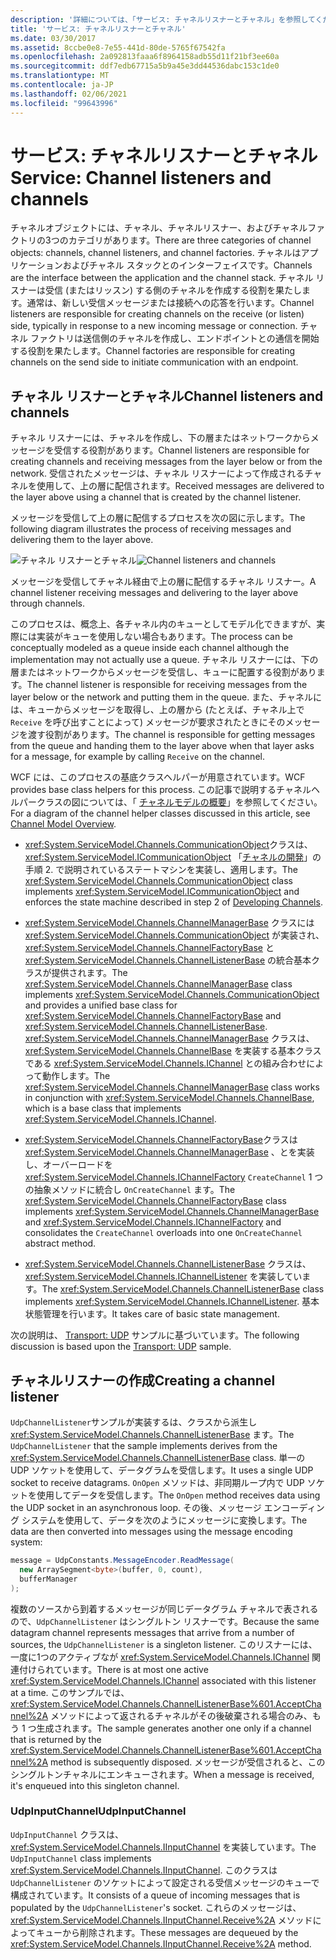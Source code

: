 ```yaml
---
description: '詳細については、「サービス: チャネルリスナーとチャネル」を参照してください。'
title: 'サービス: チャネルリスナーとチャネル'
ms.date: 03/30/2017
ms.assetid: 8ccbe0e8-7e55-441d-80de-5765f67542fa
ms.openlocfilehash: 2a092813faaa6f8964158adb55d11f21bf3ee60a
ms.sourcegitcommit: ddf7edb67715a5b9a45e3dd44536dabc153c1de0
ms.translationtype: MT
ms.contentlocale: ja-JP
ms.lasthandoff: 02/06/2021
ms.locfileid: "99643996"
---
```

# <a name="service-channel-listeners-and-channels"></a><span data-ttu-id="fdcd6-103">サービス: チャネルリスナーとチャネル</span><span class="sxs-lookup"><span data-stu-id="fdcd6-103">Service: Channel listeners and channels</span></span>

<span data-ttu-id="fdcd6-104">チャネルオブジェクトには、チャネル、チャネルリスナー、およびチャネルファクトリの3つのカテゴリがあります。</span><span class="sxs-lookup"><span data-stu-id="fdcd6-104">There are three categories of channel objects: channels, channel listeners, and channel factories.</span></span> <span data-ttu-id="fdcd6-105">チャネルはアプリケーションおよびチャネル スタックとのインターフェイスです。</span><span class="sxs-lookup"><span data-stu-id="fdcd6-105">Channels are the interface between the application and the channel stack.</span></span> <span data-ttu-id="fdcd6-106">チャネル リスナーは受信 (またはリッスン) する側のチャネルを作成する役割を果たします。通常は、新しい受信メッセージまたは接続への応答を行います。</span><span class="sxs-lookup"><span data-stu-id="fdcd6-106">Channel listeners are responsible for creating channels on the receive (or listen) side, typically in response to a new incoming message or connection.</span></span> <span data-ttu-id="fdcd6-107">チャネル ファクトリは送信側のチャネルを作成し、エンドポイントとの通信を開始する役割を果たします。</span><span class="sxs-lookup"><span data-stu-id="fdcd6-107">Channel factories are responsible for creating channels on the send side to initiate communication with an endpoint.</span></span>

## <a name="channel-listeners-and-channels"></a><span data-ttu-id="fdcd6-108">チャネル リスナーとチャネル</span><span class="sxs-lookup"><span data-stu-id="fdcd6-108">Channel listeners and channels</span></span>

<span data-ttu-id="fdcd6-109">チャネル リスナーには、チャネルを作成し、下の層またはネットワークからメッセージを受信する役割があります。</span><span class="sxs-lookup"><span data-stu-id="fdcd6-109">Channel listeners are responsible for creating channels and receiving messages from the layer below or from the network.</span></span> <span data-ttu-id="fdcd6-110">受信されたメッセージは、チャネル リスナーによって作成されるチャネルを使用して、上の層に配信されます。</span><span class="sxs-lookup"><span data-stu-id="fdcd6-110">Received messages are delivered to the layer above using a channel that is created by the channel listener.</span></span>

<span data-ttu-id="fdcd6-111">メッセージを受信して上の層に配信するプロセスを次の図に示します。</span><span class="sxs-lookup"><span data-stu-id="fdcd6-111">The following diagram illustrates the process of receiving messages and delivering them to the layer above.</span></span>

<span data-ttu-id="fdcd6-112">![チャネル リスナーとチャネル](./media/wcfc-wcfchannelsigure1highlevelc.gif "wcfc_WCFChannelsigure1HighLevelc")</span><span class="sxs-lookup"><span data-stu-id="fdcd6-112">![Channel listeners and channels](./media/wcfc-wcfchannelsigure1highlevelc.gif "wcfc_WCFChannelsigure1HighLevelc")</span></span>

<span data-ttu-id="fdcd6-113">メッセージを受信してチャネル経由で上の層に配信するチャネル リスナー。</span><span class="sxs-lookup"><span data-stu-id="fdcd6-113">A channel listener receiving messages and delivering to the layer above through channels.</span></span>

<span data-ttu-id="fdcd6-114">このプロセスは、概念上、各チャネル内のキューとしてモデル化できますが、実際には実装がキューを使用しない場合もあります。</span><span class="sxs-lookup"><span data-stu-id="fdcd6-114">The process can be conceptually modeled as a queue inside each channel although the implementation may not actually use a queue.</span></span> <span data-ttu-id="fdcd6-115">チャネル リスナーには、下の層またはネットワークからメッセージを受信し、キューに配置する役割があります。</span><span class="sxs-lookup"><span data-stu-id="fdcd6-115">The channel listener is responsible for receiving messages from the layer below or the network and putting them in the queue.</span></span> <span data-ttu-id="fdcd6-116">また、チャネルには、キューからメッセージを取得し、上の層から (たとえば、チャネル上で `Receive` を呼び出すことによって) メッセージが要求されたときにそのメッセージを渡す役割があります。</span><span class="sxs-lookup"><span data-stu-id="fdcd6-116">The channel is responsible for getting messages from the queue and handing them to the layer above when that layer asks for a message, for example by calling `Receive` on the channel.</span></span>

<span data-ttu-id="fdcd6-117">WCF には、このプロセスの基底クラスヘルパーが用意されています。</span><span class="sxs-lookup"><span data-stu-id="fdcd6-117">WCF provides base class helpers for this process.</span></span> <span data-ttu-id="fdcd6-118">この記事で説明するチャネルヘルパークラスの図については、「 [チャネルモデルの概要](channel-model-overview.md)」を参照してください。</span><span class="sxs-lookup"><span data-stu-id="fdcd6-118">For a diagram of the channel helper classes discussed in this article, see [Channel Model Overview](channel-model-overview.md).</span></span>

- <span data-ttu-id="fdcd6-119"><xref:System.ServiceModel.Channels.CommunicationObject>クラスは、 <xref:System.ServiceModel.ICommunicationObject> 「[チャネルの開発](developing-channels.md)」の手順 2. で説明されているステートマシンを実装し、適用します。</span><span class="sxs-lookup"><span data-stu-id="fdcd6-119">The <xref:System.ServiceModel.Channels.CommunicationObject> class implements <xref:System.ServiceModel.ICommunicationObject> and enforces the state machine described in step 2 of [Developing Channels](developing-channels.md).</span></span>

- <span data-ttu-id="fdcd6-120"><xref:System.ServiceModel.Channels.ChannelManagerBase> クラスには <xref:System.ServiceModel.Channels.CommunicationObject> が実装され、<xref:System.ServiceModel.Channels.ChannelFactoryBase> と <xref:System.ServiceModel.Channels.ChannelListenerBase> の統合基本クラスが提供されます。</span><span class="sxs-lookup"><span data-stu-id="fdcd6-120">The <xref:System.ServiceModel.Channels.ChannelManagerBase> class implements <xref:System.ServiceModel.Channels.CommunicationObject> and provides a unified base class for <xref:System.ServiceModel.Channels.ChannelFactoryBase> and <xref:System.ServiceModel.Channels.ChannelListenerBase>.</span></span> <span data-ttu-id="fdcd6-121"><xref:System.ServiceModel.Channels.ChannelManagerBase> クラスは、<xref:System.ServiceModel.Channels.ChannelBase> を実装する基本クラスである <xref:System.ServiceModel.Channels.IChannel> との組み合わせによって動作します。</span><span class="sxs-lookup"><span data-stu-id="fdcd6-121">The <xref:System.ServiceModel.Channels.ChannelManagerBase> class works in conjunction with <xref:System.ServiceModel.Channels.ChannelBase>, which is a base class that implements <xref:System.ServiceModel.Channels.IChannel>.</span></span>

- <span data-ttu-id="fdcd6-122"><xref:System.ServiceModel.Channels.ChannelFactoryBase>クラスは <xref:System.ServiceModel.Channels.ChannelManagerBase> 、とを実装し、オーバーロードを <xref:System.ServiceModel.Channels.IChannelFactory> `CreateChannel` 1 つの抽象メソッドに統合し `OnCreateChannel` ます。</span><span class="sxs-lookup"><span data-stu-id="fdcd6-122">The <xref:System.ServiceModel.Channels.ChannelFactoryBase> class implements <xref:System.ServiceModel.Channels.ChannelManagerBase> and <xref:System.ServiceModel.Channels.IChannelFactory> and consolidates the `CreateChannel` overloads into one `OnCreateChannel` abstract method.</span></span>

- <span data-ttu-id="fdcd6-123"><xref:System.ServiceModel.Channels.ChannelListenerBase> クラスは、<xref:System.ServiceModel.Channels.IChannelListener> を実装しています。</span><span class="sxs-lookup"><span data-stu-id="fdcd6-123">The <xref:System.ServiceModel.Channels.ChannelListenerBase> class implements <xref:System.ServiceModel.Channels.IChannelListener>.</span></span> <span data-ttu-id="fdcd6-124">基本状態管理を行います。</span><span class="sxs-lookup"><span data-stu-id="fdcd6-124">It takes care of basic state management.</span></span>

<span data-ttu-id="fdcd6-125">次の説明は、 [Transport: UDP](../samples/transport-udp.md) サンプルに基づいています。</span><span class="sxs-lookup"><span data-stu-id="fdcd6-125">The following discussion is based upon the [Transport: UDP](../samples/transport-udp.md) sample.</span></span>

## <a name="creating-a-channel-listener"></a><span data-ttu-id="fdcd6-126">チャネルリスナーの作成</span><span class="sxs-lookup"><span data-stu-id="fdcd6-126">Creating a channel listener</span></span>

<span data-ttu-id="fdcd6-127">`UdpChannelListener`サンプルが実装するは、クラスから派生し <xref:System.ServiceModel.Channels.ChannelListenerBase> ます。</span><span class="sxs-lookup"><span data-stu-id="fdcd6-127">The `UdpChannelListener` that the sample implements derives from the <xref:System.ServiceModel.Channels.ChannelListenerBase> class.</span></span> <span data-ttu-id="fdcd6-128">単一の UDP ソケットを使用して、データグラムを受信します。</span><span class="sxs-lookup"><span data-stu-id="fdcd6-128">It uses a single UDP socket to receive datagrams.</span></span> <span data-ttu-id="fdcd6-129">`OnOpen` メソッドは、非同期ループ内で UDP ソケットを使用してデータを受信します。</span><span class="sxs-lookup"><span data-stu-id="fdcd6-129">The `OnOpen` method receives data using the UDP socket in an asynchronous loop.</span></span> <span data-ttu-id="fdcd6-130">その後、メッセージ エンコーディング システムを使用して、データを次のようにメッセージに変換します。</span><span class="sxs-lookup"><span data-stu-id="fdcd6-130">The data are then converted into messages using the message encoding system:</span></span>

```csharp
message = UdpConstants.MessageEncoder.ReadMessage(
  new ArraySegment<byte>(buffer, 0, count),
  bufferManager
);
```

<span data-ttu-id="fdcd6-131">複数のソースから到着するメッセージが同じデータグラム チャネルで表されるので、`UdpChannelListener` はシングルトン リスナーです。</span><span class="sxs-lookup"><span data-stu-id="fdcd6-131">Because the same datagram channel represents messages that arrive from a number of sources, the `UdpChannelListener` is a singleton listener.</span></span> <span data-ttu-id="fdcd6-132">このリスナーには、一度に1つのアクティブなが <xref:System.ServiceModel.Channels.IChannel> 関連付けられています。</span><span class="sxs-lookup"><span data-stu-id="fdcd6-132">There is at most one active <xref:System.ServiceModel.Channels.IChannel> associated with this listener at a time.</span></span> <span data-ttu-id="fdcd6-133">このサンプルでは、<xref:System.ServiceModel.Channels.ChannelListenerBase%601.AcceptChannel%2A> メソッドによって返されるチャネルがその後破棄される場合のみ、もう 1 つ生成されます。</span><span class="sxs-lookup"><span data-stu-id="fdcd6-133">The sample generates another one only if a channel that is returned by the <xref:System.ServiceModel.Channels.ChannelListenerBase%601.AcceptChannel%2A> method is subsequently disposed.</span></span> <span data-ttu-id="fdcd6-134">メッセージが受信されると、このシングルトンチャネルにエンキューされます。</span><span class="sxs-lookup"><span data-stu-id="fdcd6-134">When a message is received, it's enqueued into this singleton channel.</span></span>

### <a name="udpinputchannel"></a><span data-ttu-id="fdcd6-135">UdpInputChannel</span><span class="sxs-lookup"><span data-stu-id="fdcd6-135">UdpInputChannel</span></span>

<span data-ttu-id="fdcd6-136">`UdpInputChannel` クラスは、<xref:System.ServiceModel.Channels.IInputChannel> を実装しています。</span><span class="sxs-lookup"><span data-stu-id="fdcd6-136">The `UdpInputChannel` class implements <xref:System.ServiceModel.Channels.IInputChannel>.</span></span> <span data-ttu-id="fdcd6-137">このクラスは `UdpChannelListener` のソケットによって設定される受信メッセージのキューで構成されています。</span><span class="sxs-lookup"><span data-stu-id="fdcd6-137">It consists of a queue of incoming messages that is populated by the `UdpChannelListener`'s socket.</span></span> <span data-ttu-id="fdcd6-138">これらのメッセージは、<xref:System.ServiceModel.Channels.IInputChannel.Receive%2A> メソッドによってキューから削除されます。</span><span class="sxs-lookup"><span data-stu-id="fdcd6-138">These messages are dequeued by the <xref:System.ServiceModel.Channels.IInputChannel.Receive%2A> method.</span></span>
